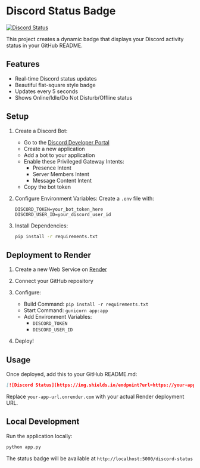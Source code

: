 # Discord Status Badge

[![Discord Status](https://img.shields.io/endpoint?url=https://dcmd-livestatus.onrender.com/discord-status&cache=0&style=flat-square)](https://discord.com/users/your-discord-id)

This project creates a dynamic badge that displays your Discord activity status in your GitHub README.

## Features
- Real-time Discord status updates
- Beautiful flat-square style badge
- Updates every 5 seconds
- Shows Online/Idle/Do Not Disturb/Offline status

## Setup

1. Create a Discord Bot:
   - Go to the [Discord Developer Portal](https://discord.com/developers/applications)
   - Create a new application
   - Add a bot to your application
   - Enable these Privileged Gateway Intents:
     - Presence Intent
     - Server Members Intent
     - Message Content Intent
   - Copy the bot token

2. Configure Environment Variables:
   Create a `.env` file with:
   ```
   DISCORD_TOKEN=your_bot_token_here
   DISCORD_USER_ID=your_discord_user_id
   ```

3. Install Dependencies:
   ```bash
   pip install -r requirements.txt
   ```

## Deployment to Render

1. Create a new Web Service on [Render](https://render.com)
2. Connect your GitHub repository
3. Configure:
   - Build Command: `pip install -r requirements.txt`
   - Start Command: `gunicorn app:app`
   - Add Environment Variables:
     - `DISCORD_TOKEN`
     - `DISCORD_USER_ID`

4. Deploy!

## Usage

Once deployed, add this to your GitHub README.md:
```markdown
[![Discord Status](https://img.shields.io/endpoint?url=https://your-app-url.onrender.com/discord-status&style=flat-square)](https://discord.com/users/your-discord-id)
```

Replace `your-app-url.onrender.com` with your actual Render deployment URL.

## Local Development

Run the application locally:
```bash
python app.py
```

The status badge will be available at `http://localhost:5000/discord-status`
